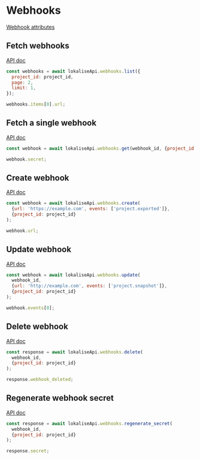 # Webhooks

[Webhook attributes](https://app.lokalise.com/api2docs/curl/#object-webhooks)

## Fetch webhooks

[API doc](https://app.lokalise.com/api2docs/curl/#transition-list-all-webhooks-get)

```js
const webhooks = await lokaliseApi.webhooks.list({
  project_id: project_id,
  page: 2,
  limit: 1,
});

webhooks.items[0].url;
```

## Fetch a single webhook

[API doc](https://app.lokalise.com/api2docs/curl/#transition-retrieve-a-webhook-get)

```js
const webhook = await lokaliseApi.webhooks.get(webhook_id, {project_id: project_id});

webhook.secret;
```

## Create webhook

[API doc](https://app.lokalise.com/api2docs/curl/#transition-create-a-webhook-post)

```js
const webhook = await lokaliseApi.webhooks.create(
  {url: 'https://example.com', events: ['project.exported']},
  {project_id: project_id}
);

webhook.url;
```

## Update webhook

[API doc](https://app.lokalise.com/api2docs/curl/#transition-update-a-webhook-put)

```js
const webhook = await lokaliseApi.webhooks.update(
  webhook_id,
  {url: 'http://example.com', events: ['project.snapshot']},
  {project_id: project_id}
);

webhook.events[0];
```

## Delete webhook

[API doc](https://app.lokalise.com/api2docs/curl/#transition-delete-a-webhook-delete)

```js
const response = await lokaliseApi.webhooks.delete(
  webhook_id,
  {project_id: project_id}
);

response.webhook_deleted;
```

## Regenerate webhook secret

[API doc](https://app.lokalise.com/api2docs/curl/#transition-regenerate-a-webhook-secret-patch)

```js
const response = await lokaliseApi.webhooks.regenerate_secret(
  webhook_id,
  {project_id: project_id}
);

response.secret;
```
